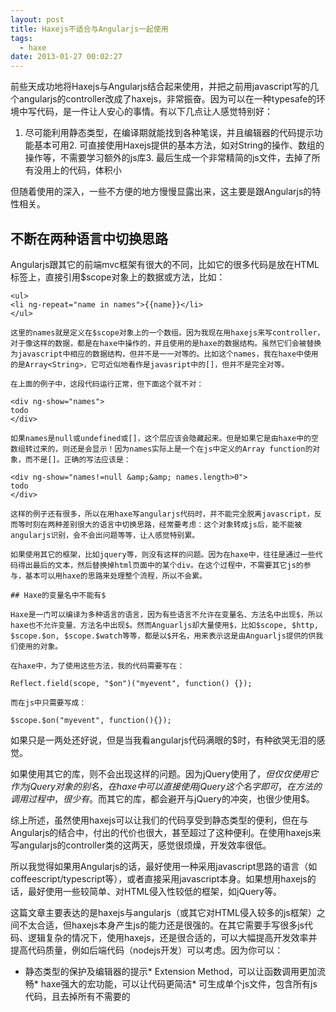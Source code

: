 ```yaml
---
layout: post
title: Haxejs不适合与Angularjs一起使用
tags:
  - haxe
date: 2013-01-27 00:02:27
---
```


前些天成功地将Haxejs与Angularjs结合起来使用，并把之前用javascript写的几个angularjs的controller改成了haxejs，非常振奋。因为可以在一种typesafe的环境中写代码，是一件让人安心的事情。有以下几点让人感觉特别好：

1.  尽可能利用静态类型，在编译期就能找到各种笔误，并且编辑器的代码提示功能基本可用2.  可直接使用Haxejs提供的基本方法，如对String的操作、数组的操作等，不需要学习额外的js库3.  最后生成一个非常精简的js文件，去掉了所有没用上的代码，体积小

但随着使用的深入，一些不方便的地方慢慢显露出来，这主要是跟Angularjs的特性相关。

## 不断在两种语言中切换思路

Angularjs跟其它的前端mvc框架有很大的不同，比如它的很多代码是放在HTML标签上，直接引用$scope对象上的数据或方法，比如：

    <ul>
    <li ng-repeat="name in names">{{name}}</li>
    </ul>

    这里的names就是定义在$scope对象上的一个数组。因为我现在用haxejs来写controller，对于像这样的数据，都是在haxe中操作的，并且使用的是haxe的数据结构。虽然它们会被替换为javascript中相应的数据结构，但并不是一一对等的。比如这个names，我在haxe中使用的是Array<String>，它可近似地看作是javasript中的[]，但并不是完全对等。

    在上面的例子中，这段代码运行正常，但下面这个就不对：

    <div ng-show="names">
    todo
    </div>

    如果names是null或undefined或[]，这个层应该会隐藏起来。但是如果它是由haxe中的空数组转过来的，则还是会显示！因为names实际上是一个在js中定义的Array function的对象，而不是[]。正确的写法应该是：

    <div ng-show="names!=null &amp;&amp; names.length>0">
    todo
    </div>

    这样的例子还有很多，所以在用haxe写angularjs代码时，并不能完全脱离javascript，反而等时刻在两种差别很大的语言中切换思路，经常要考虑：这个对象转成js后，能不能被angularjs识别，会不会出问题等等，让人感觉特别累。

    如果使用其它的框架，比如jquery等，则没有这样的问题。因为在haxe中，往往是通过一些代码得出最后的文本，然后替换掉html页面中的某个div。在这个过程中，不需要其它js的参与，基本可以用haxe的思路来处理整个流程，所以不会累。

    ## Haxe的变量名中不能有$

    Haxe是一门可以编译为多种语言的语言，因为有些语言不允许在变量名、方法名中出现$，所以haxe也不允许变量、方法名中出现$。然而Anguarljs却大量使用$，比如$scope, $http, $scope.$on, $scope.$watch等等，都是以$开名，用来表示这是由Anguarljs提供的供我们使用的对象。

    在haxe中，为了使用这些方法，我的代码需要写在：

    Reflect.field(scope, "$on")("myevent", function() {});

    而在js中只需要写成：

    $scope.$on("myevent", function(){});

如果只是一两处还好说，但是当我看angularjs代码满眼的$时，有种欲哭无泪的感觉。

如果使用其它的库，则不会出现这样的问题。因为jQuery使用了$，但仅仅使用它作为jQuery对象的别名，在haxe中可以直接使用jQuery这个名字即可，在方法的调用过程中，很少有$。而其它的库，都会避开与jQuery的冲突，也很少使用$。

综上所述，虽然使用haxejs可以让我们的代码享受到静态类型的便利，但在与Angularjs的结合中，付出的代价也很大，甚至超过了这种便利。在使用haxejs来写angularjs的controller类的这两天，感觉很烦燥，开发效率很低。

所以我觉得如果用Angularjs的话，最好使用一种采用javascript思路的语言（如coffeescript/typescript等），或者直接采用javascript本身。如果想用haxejs的话，最好使用一些较简单、对HTML侵入性较低的框架，如jQuery等。

这篇文章主要表达的是haxejs与angularjs（或其它对HTML侵入较多的js框架）之间不太合适，但haxejs本身产生js的能力还是很强的。在其它需要手写很多js代码、逻辑复杂的情况下，使用haxejs，还是很合适的，可以大幅提高开发效率并提高代码质量，例如后端代码（nodejs开发）可以考虑。因为你可以：

*   静态类型的保护及编辑器的提示*   Extension Method，可以让函数调用更加流畅*   haxe强大的宏功能，可以让代码更简洁*   可生成单个js文件，包含所有js代码，且去掉所有不需要的